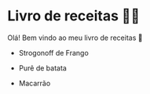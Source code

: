 # Livro de receitas :man_cook:

Olá! Bem vindo ao meu livro de receitas :wave:

- Strogonoff de Frango

- Purê de batata

- Macarrão

